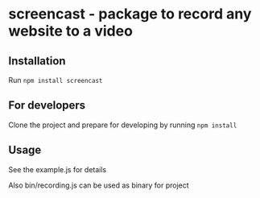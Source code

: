 # screencast - package to record any website to a video

## Installation
Run `npm install screencast`

## For developers
Clone the project and prepare for developing by running `npm install`

## Usage
See the example.js for details

Also bin/recording.js can be used as binary for project
